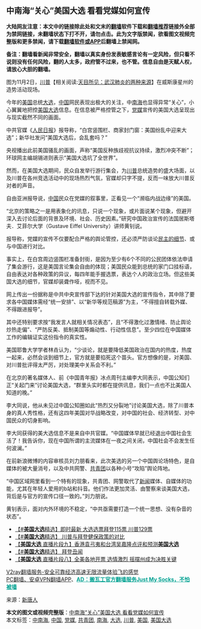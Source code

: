  <h2>中南海“关心”美国大选 看看党媒如何宣传</h2> <p class="notice"><b>大陆网友注意：本文中的链接除此处和文末的<a href="https://github.com/bannedbook/fanqiang" >翻墙</a>软件下载和<a href="https://github.com/killgcd/justmysocks/blob/master/README.md">翻墙推荐</a>链接外全部为禁网链接，未翻墙状态下打不开，请勿点击。此为文字版禁闻，欲看图文视频完整版和更多禁闻，请下载<a href="https://github.com/bannedbook/fanqiang">翻墙软件或APP</a>后翻墙上禁闻网。</p><p>备注：翻墙看新闻非常安全，翻墙以真实身份发表敏感言论有一定风险，但只看不说则没有任何风险，翻的人太多，政府管不过来，也不管。信息自由是天赋人权，请放心大胆的翻墙。</b></p>  <div class="entry"> <p id="conimg"></p> <p>图为11月2日，<span class='wp_keywordlink'><a href="https://www.bannedbook.org/bnews/comments/20200816/1381118.html" title="天目所见：川普将再赢总统大选 共和党掌参众两院" target="_blank">川普</a></span>【相关阅读:<a href='https://www.bannedbook.org/bnews/comments/20200816/1381123.html' target='_blank'>天目所见：武汉肺炎的两种来源</a>】在威斯康星州的造势活动现场。</p> <p>今年的<a href="https://www.bannedbook.org/bnews/tag/%e7%be%8e%e5%9b%bd/" class="st_tag internal_tag" rel="tag" title="标签 美国 下的日志">美国</a>总统<a href="https://www.bannedbook.org/bnews/tag/%e5%a4%a7%e9%80%89/" class="st_tag internal_tag" rel="tag" title="标签 大选 下的日志">大选</a>，<span class='wp_keywordlink_affiliate'><a href="https://www.bannedbook.org/" title="中国" target="_blank">中国</a></span>网民表现出极大的关注，中<a href="https://www.bannedbook.org/bnews/tag/%e5%8d%97%e6%b5%b7/" class="st_tag internal_tag" rel="tag" title="标签 南海 下的日志">南海</a>也显得异常“关心”，小心翼翼地把控<a href="https://www.bannedbook.org/bnews/tag/%e7%be%8e%e5%9b%bd%e5%a4%a7%e9%80%89/" class="st_tag internal_tag" rel="tag" title="标签 美国大选 下的日志">美国大选</a>信息。在信息被严格控管之下，<a href="https://www.bannedbook.org/bnews/tag/%E5%85%9A%E5%AA%92/" class="st_tag internal_tag" rel="tag" title="标签 党媒 下的日志">党媒</a>宣传的美国大选呈现出与现实截然不同的画面。</p> <p>中共官媒《<span class='wp_keywordlink'><a href="https://www.bannedbook.org/forum2/topic109.html" title="透视人民日报" target="_blank">人民日报</a></span>》报导称，“白宫竖围栏、商家封门窗：美国纷乱中迎来大选”；新华社发问“美国大选后，会乱套吗？”</p> <p>央视播出此前美国骚乱的画面，声称“美国反种族歧视抗议持续，激烈冲突不断”；环球网主编胡锡进则表示“美国大选坑了全世界”。</p>  <p>然而，在美国大选期间，民众自发举行游行集会，为<a href="https://www.bannedbook.org/bnews/tag/%e5%b7%9d%e6%99%ae/" class="st_tag internal_tag" rel="tag" title="标签 川普 下的日志">川普</a>总统造势的盛大场面，以及川普在各州竞选活动中的现场热烈气氛，官媒却只字不提，反而一味放大川普反对者的声音。</p> <p>自由亚洲报导说，<a href="https://www.bannedbook.org/bnews/tag/%E4%B8%AD%E5%9B%BD/" class="st_tag internal_tag" rel="tag" title="标签 中国 下的日志">中国</a>民众在党媒的叙事里，正看见一个“濒临内战边缘”的美国。</p> <p>“北京的策略之一是用表象化的讯息，只说一个现象，或片面说某个现象，但避开深入去讨论后面的背景及环境、社会、历史因素。”研究中国政治宣传的法国居斯塔夫．艾菲尔大学（Gustave Eiffel University）讲师黄钊说。</p> <p>报导称，党媒的宣传不仅要配合严格的舆论管控，还必须严防谈论<span class='wp_keywordlink'><a href="https://www.bannedbook.org/forum2/topic844.html" title="《民主的细节》" target="_blank">民主的细节</a></span>、或与中国进行对比。</p> <p>事实上，在白宫周边竖围栏准备封街，是因为至少有6个不同的公民团体依法申请了集会游行，这是美国言论集会自由的体现；美国民众能到总统的家门口挂标语，自由表达对各种政策的异议，每四年能手握选票，表达个人的政治立场。但这些美国大选的细节，官媒却装聋作哑，视而不见。</p>  <p>网上传出一份据称是中共中央宣传部下达的针对美国大选的宣传指令，其中除了要求各中国媒体需经“统一安排”、以“新华等规范稿源”为主，“不得擅自转载外媒、不得跟进报导”。</p> <p>其中还特别要求按“我发言人就相关情况表态”，且“不得激化过激情绪、防止舆论炒热走偏”、“严防反美、抵制美国等煽动性、行动性信息”。至少四位在中国媒体工作的编辑证实这份指令的真实性。</p> <p>美国耶鲁大学学者林垚认为，“少谈论，就是要降低美国政治在国内的热度，热度一起来，必然会谈到细节上，官方就是要掐死这个苗头。官方想像的是，对美国、对川普批评得太严厉，对处理美中关系会不利。”</p> <p>在北京的著名媒体人、前《中国青年报》冰点周刊主编李大同表示，中国公知们正“关起门来”讨论美国大选，“群里头实时都在提供讯息，我们一点也不比美国人知道的晚。”</p> <p>李大同说，他从未见过中国公知圈如此“热烈又分裂地”讨论美国大选，除了川普本身的真人秀性格，还有这四年美国对华战略改变，对中国的社会、经济转型、对中国民众的切身影响。</p>  <p>李大同获得的美大选信息不是来自中共官媒。“中国媒体早就已经退出中国社会生活了！我告诉你，现在中国所谓的主流媒体在一夜之间关闭，中国社会不会发生任何波澜。”</p> <p>在前新浪微博的内容审核员刘力朋看来，此次美选的另一个中国舆论场特色，是自媒体的被大量消号，以及中共网警、<a href="https://www.bannedbook.org/bnews/tag/%e5%85%b1%e9%9d%92%e5%9b%a2/" class="st_tag internal_tag" rel="tag" title="标签 共青团 下的日志">共青团</a>以各种小号“攻陷”舆论阵地。</p> <p>“中国区域网里看到一个特有的现象，共青团、网警取代了<span class='wp_keywordlink_affiliate'><a href="https://www.bannedbook.org/" title="新闻">新闻</a></span>媒体、自媒体的功能，尤其在年轻人爱用的b站和抖音。他们作法更加灵活、由警察来谈美国大选，背后是与官方的宣传口径一致的。”刘力朋说。</p> <p>黄钊表示，面对内外环境的不稳定，“中共亟需要打造一个统一思想、没有杂音的状态”。</p> <ul class='op-related-articles' title='相关阅读'> <li><a href='https://www.bannedbook.org/bnews/bannedvideo/20201104/1425564.html' target='_blank'>【#<b>美国大选</b>精选】即时最新 大选选票拜登115票 川普129票</a></li> <li><a href='https://www.bannedbook.org/bnews/bannedvideo/20201104/1425563.html' target='_blank'>【#<b>美国大选</b>精选】 川普与拜登健保政策的对比</a></li> <li><a href='https://www.bannedbook.org/bnews/bannedvideo/20201104/1425549.html' target='_blank'>【<b>美国大选</b> 直播片段九】香港袁弓夷和台湾吴嘉隆点评和预测<b>美国大选</b></a></li> <li><a href='https://www.bannedbook.org/bnews/bannedvideo/20201104/1425546.html' target='_blank'>【#<b>美国大选</b>精选】 拜登丑闻</a></li> <li><a href='https://www.bannedbook.org/bnews/bannedvideo/20201104/1425533.html' target='_blank'>【<b>美国大选</b> 直播片段八】全美各地开票 选情激烈 摇摆州成为决胜关键</a></li> </ul> <p class="texttj"> <a href="https://www.bannedbook.org/forum23/topic22702.html" target="_blank">V2ray翻墙服务-安全可靠经济高速无限流量体验飞的感觉</a><br/> <a href="https://github.com/bannedbook/fanqiang/wiki/%E7%A6%81%E9%97%BB%E7%BD%91%E5%AE%89%E5%8D%93%E7%BF%BB%E5%A2%99%E6%96%B0%E9%97%BBAPP" target="_blank">PC翻墙、安卓VPN翻墙APP</a>、<span onclick="window.open('https://github.com/killgcd/justmysocks/blob/master/README.md')" style="font-weight:bold;color:#00A191;cursor:pointer;text-decoration:underline;outline:none">AD：搬瓦工官方翻墙服务Just My Socks，不怕被墙</span></p><p> 来源：<span class='wp_keywordlink_affiliate'><a href="https://www.ntdtv.com/" title="新唐人">新唐人</a></span> </p> <a name='sharetosocial'></a>       <div><b>本文的图文或视频完整版</b>：<a href='https://www.bannedbook.org/bnews/cbnews/20201104/1425570.html'>中南海“关心”美国大选 看看党媒如何宣传</a></div>  </div><!--END ENTRY--> <div class="postfooter"> <div>本文标签：<a href="https://www.bannedbook.org/bnews/tag/%e4%b8%ad%e5%8d%97%e6%b5%b7/" rel="tag">中南海</a>, <a href="https://www.bannedbook.org/bnews/tag/%E4%B8%AD%E5%9B%BD/" rel="tag">中国</a>, <a href="https://www.bannedbook.org/bnews/tag/%E5%85%9A%E5%AA%92/" rel="tag">党媒</a>, <a href="https://www.bannedbook.org/bnews/tag/%e5%85%b1%e9%9d%92%e5%9b%a2/" rel="tag">共青团</a>, <a href="https://www.bannedbook.org/bnews/tag/%e5%8d%97%e6%b5%b7/" rel="tag">南海</a>, <a href="https://www.bannedbook.org/bnews/tag/%e5%a4%a7%e9%80%89/" rel="tag">大选</a>, <a href="https://www.bannedbook.org/bnews/tag/%e5%b7%9d%e6%99%ae/" rel="tag">川普</a>, <a href="https://www.bannedbook.org/bnews/tag/%e7%be%8e%e5%9b%bd/" rel="tag">美国</a>, <a href="https://www.bannedbook.org/bnews/tag/%e7%be%8e%e5%9b%bd%e5%a4%a7%e9%80%89/" rel="tag">美国大选</a></div>  </div><!--END POSTFOOTER--> 